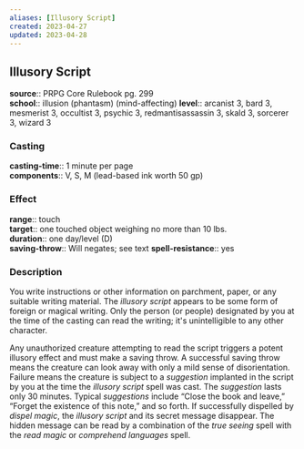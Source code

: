 ```yaml
---
aliases: [Illusory Script]
created: 2023-04-27
updated: 2023-04-28
---
```


## Illusory Script

**source**:: PRPG Core Rulebook pg. 299  
**school**:: illusion (phantasm) (mind-affecting)
**level**:: arcanist 3, bard 3, mesmerist 3, occultist 3, psychic 3, redmantisassassin 3, skald 3, sorcerer 3, wizard 3

### Casting

**casting-time**:: 1 minute per page  
**components**:: V, S, M (lead-based ink worth 50 gp)

### Effect

**range**:: touch  
**target**:: one touched object weighing no more than 10 lbs.  
**duration**:: one day/level (D)  
**saving-throw**:: Will negates; see text
**spell-resistance**:: yes

### Description

You write instructions or other information on parchment, paper, or any suitable writing material. The *illusory script* appears to be some form of foreign or magical writing. Only the person (or people) designated by you at the time of the casting can read the writing; it's unintelligible to any other character.  
  
Any unauthorized creature attempting to read the script triggers a potent illusory effect and must make a saving throw. A successful saving throw means the creature can look away with only a mild sense of disorientation. Failure means the creature is subject to a *suggestion* implanted in the script by you at the time the *illusory script* spell was cast. The *suggestion* lasts only 30 minutes. Typical *suggestions* include “Close the book and leave,” “Forget the existence of this note,” and so forth. If successfully dispelled by *dispel magic*, the *illusory script* and its secret message disappear. The hidden message can be read by a combination of the *true seeing* spell with the *read magic* or *comprehend languages* spell.
